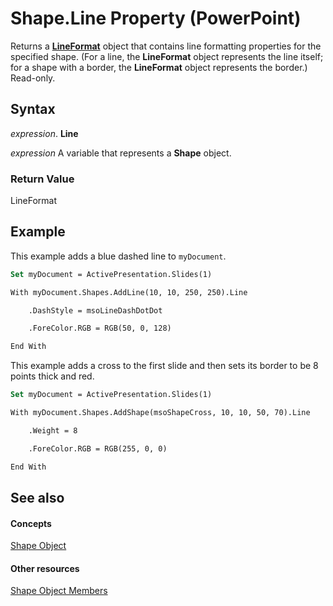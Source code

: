 
# Shape.Line Property (PowerPoint)

Returns a  **[LineFormat](11c955d5-bbda-d99f-cec9-fc6187450a12.md)** object that contains line formatting properties for the specified shape. (For a line, the **LineFormat** object represents the line itself; for a shape with a border, the **LineFormat** object represents the border.) Read-only.


## Syntax

 _expression_. **Line**

 _expression_ A variable that represents a **Shape** object.


### Return Value

LineFormat


## Example

This example adds a blue dashed line to  `myDocument`.


```vb
Set myDocument = ActivePresentation.Slides(1)

With myDocument.Shapes.AddLine(10, 10, 250, 250).Line

    .DashStyle = msoLineDashDotDot

    .ForeColor.RGB = RGB(50, 0, 128)

End With
```

This example adds a cross to the first slide and then sets its border to be 8 points thick and red.




```vb
Set myDocument = ActivePresentation.Slides(1)

With myDocument.Shapes.AddShape(msoShapeCross, 10, 10, 50, 70).Line

    .Weight = 8

    .ForeColor.RGB = RGB(255, 0, 0)

End With
```


## See also


#### Concepts


[Shape Object](1da93849-99e0-827e-ced3-c6cf7f8569f3.md)
#### Other resources


[Shape Object Members](e371c375-c16a-33ef-32b7-6dcb99d3d128.md)
